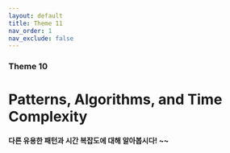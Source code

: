 ```yaml
---
layout: default
title: Theme 11
nav_order: 1
nav_exclude: false
---
```

### Theme 10
# Patterns, Algorithms, and Time Complexity
#### 다른 유용한 패턴과 시간 복잡도에 대해 알아봅시다! ~~
